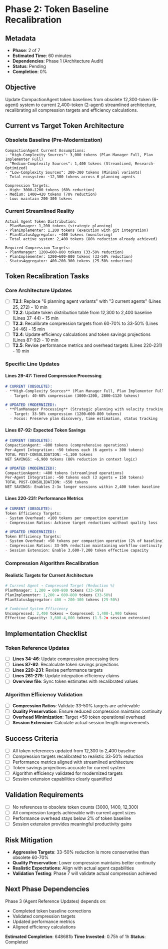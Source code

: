 # Phase 2: Token Baseline Recalibration

## Metadata
- **Phase**: 2 of 7
- **Estimated Time**: 60 minutes
- **Dependencies**: Phase 1 (Architecture Audit)
- **Status**: Pending
- **Completion**: 0%

## Objective
Update CompactionAgent token baselines from obsolete 12,300-token (6-agent) system to current 2,400-token (2-agent) streamlined architecture, recalibrating all compression targets and efficiency calculations.

## Current vs Target Token Architecture

### Obsolete Baseline (Pre-Modernization)
```
CompactionAgent Current Assumptions:
- "High-Complexity Sources": 3,000 tokens (Plan Manager Full, Plan Implementer Full)
- "Medium-Complexity Sources": 1,400 tokens (Streamlined, Research-Optimized) 
- "Low-Complexity Sources": 200-300 tokens (Minimal variants)
- Total ecosystem: ~12,300 tokens across 6 planning agents

Compression Targets:
- High: 3000→1200 tokens (60% reduction)
- Medium: 1400→420 tokens (70% reduction)
- Low: maintain 200-300 tokens
```

### Current Streamlined Reality
```
Actual Agent Token Distribution:
- PlanManager: 1,200 tokens (strategic planning)
- PlanImplementer: 1,200 tokens (execution with git integration)
- PlanStatusAggregator: ~400 tokens (monitoring)
- Total active system: 2,400 tokens (80% reduction already achieved)

Required Compression Targets:
- PlanManager: 1200→600-800 tokens (33-50% reduction)
- PlanImplementer: 1200→600-800 tokens (33-50% reduction)
- StatusAggregator: 400→200-300 tokens (25-50% reduction)
```

## Token Recalibration Tasks

### Core Architecture Updates
- [ ] **T2.1**: Replace "6 planning agent variants" with "3 current agents" (Lines 25, 272) - 10 min
- [ ] **T2.2**: Update token distribution table from 12,300 to 2,400 baseline (Lines 37-44) - 15 min
- [ ] **T2.3**: Recalibrate compression targets from 60-70% to 33-50% (Lines 34-46) - 15 min
- [ ] **T2.4**: Update efficiency calculations and token savings projections (Lines 87-92) - 10 min
- [ ] **T2.5**: Revise performance metrics and overhead targets (Lines 220-231) - 10 min

### Specific Line Updates

#### Lines 29-47: Tiered Compression Processing
```markdown
# CURRENT (OBSOLETE):
- **High-Complexity Sources** (Plan Manager Full, Plan Implementer Full):
  - Target: 40-60% compression (3000→1200, 2800→1120 tokens)

# UPDATED (MODERNIZED):
- **PlanManager Processing** (Strategic planning with velocity tracking):
  - Target: 33-50% compression (1200→600-800 tokens)
  - Focus: Preserve plan discovery, time estimation, status tracking
```

#### Lines 87-92: Expected Token Savings
```markdown
# CURRENT (OBSOLETE):
CompactionAgent: ~800 tokens (comprehensive operations)
Per-Agent Integration: ~50 tokens each (6 agents = 300 tokens)
TOTAL POST-CONSOLIDATION: ~1,100 tokens
NET SAVINGS: ~6,900 tokens (86% reduction in context logic)

# UPDATED (MODERNIZED):  
CompactionAgent: ~400 tokens (streamlined operations)
Per-Agent Integration: ~50 tokens each (3 agents = 150 tokens)
TOTAL POST-CONSOLIDATION: ~550 tokens
NET SAVINGS: Enables 2-3x longer sessions within 2,400 token baseline
```

#### Lines 220-231: Performance Metrics
```markdown
# CURRENT (OBSOLETE):
Token Efficiency Targets:
- System Overhead: <100 tokens per compaction operation
- Compression Ratios: Achieve target reductions without quality loss

# UPDATED (MODERNIZED):
Token Efficiency Targets:
- System Overhead: <50 tokens per compaction operation (2% of baseline)
- Compression Ratios: 33-50% reduction maintaining workflow continuity
- Session Extension: Enable 3,600-7,200 token effective capacity
```

### Compression Algorithm Recalibration

#### Realistic Targets for Current Architecture
```python
# Current Agent → Compressed Target (Reduction %)
PlanManager: 1,200 → 600-800 tokens (33-50%)
PlanImplementer: 1,200 → 600-800 tokens (33-50%) 
PlanStatusAggregator: 400 → 200-300 tokens (25-50%)

# Combined System Efficiency
Uncompressed: 2,400 tokens → Compressed: 1,400-1,900 tokens
Effective Capacity: 3,600-4,800 tokens (1.5-2x session extension)
```

## Implementation Checklist

### Token Reference Updates
- [ ] **Lines 34-46**: Update compression processing tiers
- [ ] **Lines 87-92**: Recalculate token savings projections  
- [ ] **Lines 220-231**: Revise performance targets
- [ ] **Lines 261-275**: Update integration efficiency claims
- [ ] **Overview file**: Sync token estimates with recalibrated values

### Algorithm Efficiency Validation
- [ ] **Compression Ratios**: Validate 33-50% targets are achievable
- [ ] **Quality Preservation**: Ensure reduced compression maintains continuity
- [ ] **Overhead Minimization**: Target <50 token operational overhead
- [ ] **Session Extension**: Calculate actual session length improvements

## Success Criteria
- [ ] All token references updated from 12,300 to 2,400 baseline
- [ ] Compression targets recalibrated to realistic 33-50% reduction
- [ ] Performance metrics aligned with streamlined architecture
- [ ] Token savings projections accurate for current system
- [ ] Algorithm efficiency validated for modernized targets
- [ ] Session extension capabilities clearly quantified

## Validation Requirements
- [ ] No references to obsolete token counts (3000, 1400, 12,300)
- [ ] All compression targets achievable with current agent sizes
- [ ] Performance overhead stays below 2% of token baseline
- [ ] Session extension provides meaningful productivity gains

## Risk Mitigation
- **Aggressive Targets**: 33-50% reduction is more conservative than obsolete 60-70%
- **Quality Preservation**: Lower compression maintains better continuity
- **Realistic Expectations**: Align with actual agent capabilities
- **Validation Testing**: Phase 7 will validate actual compression achieved

## Next Phase Dependencies
Phase 3 (Agent Reference Updates) depends on:
- Completed token baseline corrections
- Validated compression targets  
- Updated performance metrics
- Aligned efficiency calculations

**Estimated Completion**: 648681b
**Time Invested**: 0.75h of 1h
**Status**: Completed